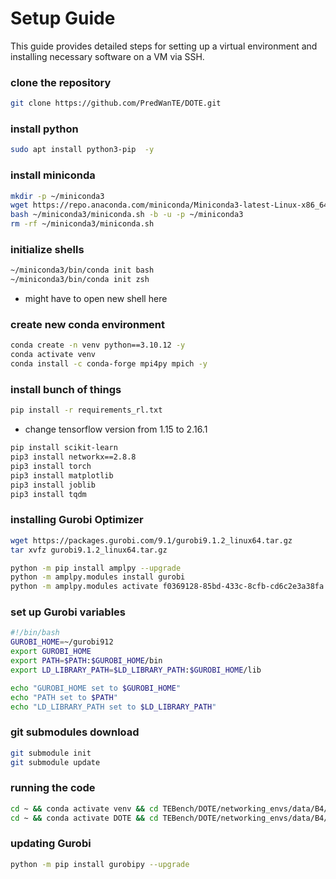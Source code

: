# Setup Guide
This guide provides detailed steps for setting up a virtual environment and installing necessary software on a VM via SSH.

### clone the repository
```bash
git clone https://github.com/PredWanTE/DOTE.git
```

### install python
```bash
sudo apt install python3-pip  -y
```
### install miniconda
```bash
mkdir -p ~/miniconda3
wget https://repo.anaconda.com/miniconda/Miniconda3-latest-Linux-x86_64.sh -O ~/miniconda3/miniconda.sh
bash ~/miniconda3/miniconda.sh -b -u -p ~/miniconda3
rm -rf ~/miniconda3/miniconda.sh
```
### initialize shells
```bash
~/miniconda3/bin/conda init bash
~/miniconda3/bin/conda init zsh
```
* might have to open new shell here

### create new conda environment
```bash
conda create -n venv python==3.10.12 -y
conda activate venv
conda install -c conda-forge mpi4py mpich -y
```
### install bunch of things
```bash
pip install -r requirements_rl.txt
```
* change tensorflow version from 1.15 to 2.16.1

```bash
pip install scikit-learn
pip3 install networkx==2.8.8
pip3 install torch
pip3 install matplotlib
pip3 install joblib
pip3 install tqdm
```

 
### installing Gurobi Optimizer
```bash
wget https://packages.gurobi.com/9.1/gurobi9.1.2_linux64.tar.gz
tar xvfz gurobi9.1.2_linux64.tar.gz

python -m pip install amplpy --upgrade
python -m amplpy.modules install gurobi
python -m amplpy.modules activate f0369128-85bd-433c-8cfb-cd6c2e3a38fa
```
### set up Gurobi variables
```bash
#!/bin/bash
GUROBI_HOME=~/gurobi912
export GUROBI_HOME
export PATH=$PATH:$GUROBI_HOME/bin
export LD_LIBRARY_PATH=$LD_LIBRARY_PATH:$GUROBI_HOME/lib

echo "GUROBI_HOME set to $GUROBI_HOME"
echo "PATH set to $PATH"
echo "LD_LIBRARY_PATH set to $LD_LIBRARY_PATH"
```

### git submodules download
```bash
git submodule init
git submodule update
```
### running the code
```bash
cd ~ && conda activate venv && cd TEBench/DOTE/networking_envs/data/B4/ && python3 ../compute_opts.py --topology B4
cd ~ && conda activate DOTE && cd TEBench/DOTE/networking_envs/data/B4/ && python3 ../compute_opts.py --topology B4
```
### updating Gurobi
```bash
python -m pip install gurobipy --upgrade
```
